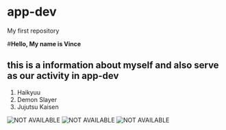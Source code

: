 # app-dev
My first repository

#**Hello, My name is Vince**
## this is a information about myself and also serve as our activity in app-dev

1. Haikyuu
2. Demon Slayer
3. Jujutsu Kaisen

![NOT AVAILABLE](https://miro.medium.com/v2/resize:fit:1400/1*2kA5cLxeTWH5XVlXm7FVFA.jpeg)
![NOT AVAILABLE](https://cdn.oneesports.gg/cdn-data/2023/01/Anime_DemonSlayer_AllHashira_2-450x253.jpg)
![NOT AVAILABLE](https://p325k7wa.twic.pics/high/jujutsu-kaisen/jujutsu-kaisen-cursed-clash/00-page-setup/JJK-header-mobile2.jpg?twic=v1/resize=760/step=10/quality=80)


